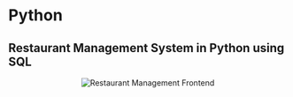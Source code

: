 # Python
## Restaurant Management System in Python using SQL
<p align="center" >
<img src="https://github.com/Aditya-y9/Restaurant-Management-System/assets/122613756/eb6eb54a-4a18-42f2-a751-c0f148251d59" alt="Restaurant Management Frontend" />
</p>
